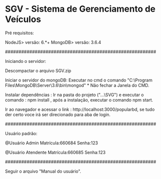 # SGV - Sistema de Gerenciamento de Veículos

Pré requisitos:

NodeJS> versão: 6.*+
MongoDB> versão: 3.6.4

########################################################

Iniciando o servidor:

Descompactar o arquivo SGV.zip

Iniciar o servidor do mongoDB: Executar no cmd o comando "C:\Program Files\MongoDB\Server\3.6\bin\mongod" * Não fechar a Janela do CMD.

Instalar dependências : Ir na pasta do projeto ("...\SVG") e executar o comando : npm install , após a instalação, executar o comando npm start.

Ir ao navegador e acessar o link : http://localhost:3000/popularbd, se tudo der certo voce irá ser direcionado para aba de login.

########################################################

Usuário padrão:
 
@Usuário Admin
Matrícula:660684
Senha:123

@Usuário Atendente
Matrícula:660685
Senha:123

########################################################

Seguir o arquivo "Manual do usuário".



